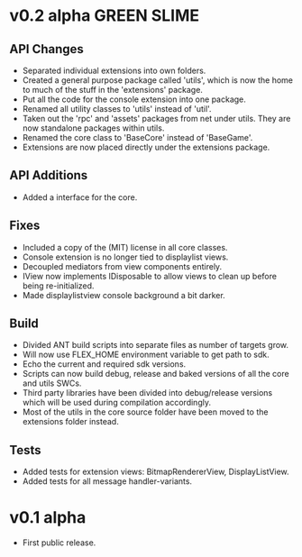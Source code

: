 # v0.2 alpha GREEN SLIME

## API Changes

* Separated individual extensions into own folders.
* Created a general purpose package called 'utils', which is now the home to much of the stuff in the 'extensions' package.
* Put all the code for the console extension into one package.
* Renamed all utility classes to 'utils' instead of 'util'.
* Taken out the 'rpc' and 'assets' packages from net under utils. They are now standalone packages within utils.
* Renamed the core class to 'BaseCore' instead of 'BaseGame'.
* Extensions are now placed directly under the extensions package.

## API Additions

* Added a interface for the core.

## Fixes

* Included a copy of the (MIT) license in all core classes.
* Console extension is no longer tied to displaylist views.
* Decoupled mediators from view components entirely.
* IView now implements IDisposable to allow views to clean up before being re-initialized.
* Made displaylistview console background a bit darker.

## Build

* Divided ANT build scripts into separate files as number of targets grow.
* Will now use FLEX_HOME environment variable to get path to sdk.
* Echo the current and required sdk versions.
* Scripts can now build debug, release and baked versions of all the core and utils SWCs.
* Third party libraries have been divided into debug/release versions which will be used during compilation accordingly.
* Most of the utils in the core source folder have been moved to the extensions folder instead.

## Tests

* Added tests for extension views: BitmapRendererView, DisplayListView.
* Added tests for all message handler-variants.

# v0.1 alpha

* First public release.
